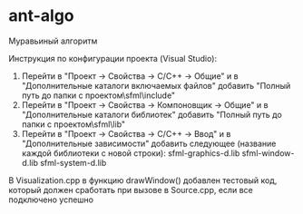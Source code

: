 # ant-algo

Муравьиный алгоритм 

Инструкция по конфигурации проекта (Visual Studio):
1. Перейти в "Проект -> Свойства -> С/С++ -> Общие" и в "Дополнительные каталоги включаемых файлов" добавить "Полный путь до папки с проектом\sfml\include"
2. Перейти в "Проект -> Свойства -> Компоновщик -> Общие" и в "Дополнительные каталоги библиотек" добавить "Полный путь до папки с проектом\sfml\lib"
3. Перейти в "Проект -> Свойства -> С/С++ -> Ввод" и в "Дополнительные зависимости" добавить следующее (название каждой библиотеки с новой строки):
sfml-graphics-d.lib
sfml-window-d.lib
sfml-system-d.lib

В Visualization.cpp в функцию drawWindow() добавлен тестовый код, который должен сработать при вызове в Source.cpp, если все подключено успешно

